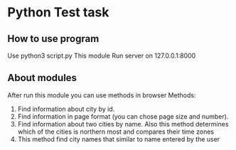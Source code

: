 # Python  Test task
## How to use program

Use python3 script.py
This module Run server on 127.0.0.1:8000

## About modules
After run this module you can use methods in browser
Methods:
1) Find information about city by id.
2) Find information in page format (you can chose page size and number).
3) Find information about two cities by name.
    Also this method determines which of the cities is northern most
    and compares their time zones
4) This method find city names that similar to name entered by the user
